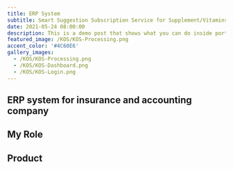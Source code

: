 ```yaml
---
title: ERP System
subtitle: Smart Suggestion Subscription Service for Supplement/Vitamins.
date: 2021-05-24 08:00:00
description: This is a demo post that shows what you can do inside portfolio and blog posts. We’ve included everything you need to create engaging posts and case studies to show off your work in a beautiful way.
featured_image: /KOS/KOS-Processing.png
accent_color: '#4C60E6'
gallery_images:
  - /KOS/KOS-Processing.png
  - /KOS/KOS-Dashboard.png
  - /KOS/KOS-Login.png
---
```


## ERP system for insurance and accounting company

## My Role

## Product
